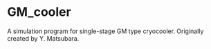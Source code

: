 # GM_cooler
A simulation program for single-stage GM type cryocooler. Originally created by Y. Matsubara.

